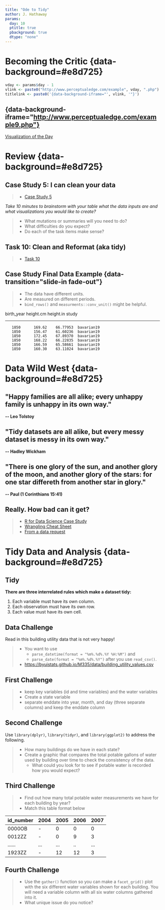 ```yaml
---
title: "Ode to Tidy"
author: J. Hathaway
params:
  day: 10
  ptitle: true
  pbackground: true
  dtype: "none"
---
```




# Becoming the Critic {data-background=#e8d725}


```r
vday <- params$day - 1
vlink <- paste0("http://www.perceptualedge.com/example", vday, ".php")
titlelink <- paste0('{data-background-iframe="', vlink, '"}')
```

## {data-background-iframe="http://www.perceptualedge.com/example9.php"}

[Visualization of the Day](http://www.perceptualedge.com/example9.php)






# Review {data-background=#e8d725}



## Case Study 5: I can clean your data
> - [Case Study 5](https://byuistats.github.io/M335/weekly_projects/cs05_details.html)

*Take 10 minutes to brainstorm with your table what the data inputs are and what visualizations you would like to create?*

> - What mutations or summaries will you need to do?
> - What difficulties do you expect?
> - Do each of the task items make sense?




## Task 10: Clean and Reformat (aka tidy)
> - [Task 10](https://byuistats.github.io/M335/class_tasks/task10_details.html)






## Case Study Final Data Example {data-transition="slide-in fade-out"}

> * The data have different units.
> * Are measured on different periods.
> * `bind_rows()` and `measurments::conv_unit()` might be helpful.

    
    

 birth_year   height.cm   height.in  study      
-----------  ----------  ----------  -----------
       1850      169.62    66.77953  bavarian19 
       1850      156.47    61.60236  bavarian19 
       1850      172.45    67.89370  bavarian19 
       1850      168.22    66.22835  bavarian19 
       1850      166.59    65.58661  bavarian19 
       1850      160.30    63.11024  bavarian19 



# Data Wild West {data-background=#e8d725}

## "Happy families are all alike; every unhappy family is unhappy in its own way." 

**-- Leo Tolstoy**

## "Tidy datasets are all alike, but every messy dataset is messy in its own way." 

**-- Hadley Wickham**

## "There is one glory of the sun, and another glory of the moon, and another glory of the stars: for one star differeth from another star in glory."

**-- Paul (1 Corinthians 15:41)**

## Really. How bad can it get?

> * [R for Data Science Case Study](http://r4ds.had.co.nz/tidy-data.html#case-study)
> * [Wrangling Cheat Sheet](https://www.rstudio.com/wp-content/uploads/2015/02/data-wrangling-cheatsheet.pdf)
> * [From a data request](data/messy_data.xlsx)

# Tidy Data and Analysis {data-background=#e8d725}

## Tidy

**There are three interrelated rules which make a dataset tidy:**

1. Each variable must have its own column.
2. Each observation must have its own row.
3. Each value must have its own cell.

## Data Challenge

Read in this building utility data that is not very happy!

> * You want to use 
>    * `parse_datetime(format = "%m%.%d%.%Y %H:%M")` and 
>    * `parse_date(format = "%m%.%d%.%Y")` 
    after you use `read_csv()`.
> * https://byuistats.github.io/M335/data/building_utility_values.csv



## First Challenge

> * keep key variables (id and time variables) and the water variables
> * Create a state variable  
> * separate enddate into year, month, and day (three separate columns) and keep the enddate column

## Second Challenge

Use `library(dplyr)`, `library(tidyr)`, and `library(ggplot2)` to address the following.

> * How many buildings do we have in each state?
> * Create a graphic that compares the total potable gallons of water used by building over time to check the consistency of the data.
>     * What could you look for to see if potable water is recorded how you would expect?

## Third Challenge

> * Find out how many total potable water measurements we have for each building by year?
> * Match this table format below

|id_number |2004 |2005 |2006 |2007 |
|:---------|:----|:----|:----|:----|
|0000OB    |-    |0    |0    |0    |
|0012ZZ    |-    |0    |9    |3    |
|......    |...  |...  |..   |...  |
|1923ZZ    |-    |12   |12   |3    |

## Fourth Challenge

> * Use the `gather()` function so you can make a `facet_grid()` plot with the six different water variables shown for each building.  You will need a variable column with all six water columns gathered into it.
> * What unique issue do you notice?
